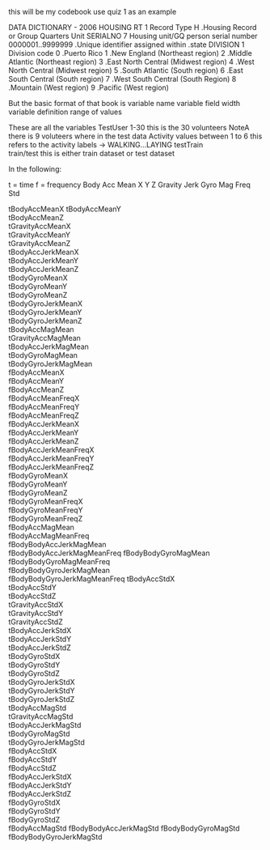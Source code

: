 this will be my codebook use quiz 1 as an example 

 DATA DICTIONARY - 2006 HOUSING
RT 1 
 Record Type
 H .Housing Record or Group Quarters Unit
SERIALNO 7 
 Housing unit/GQ person serial number 
 0000001..9999999 .Unique identifier assigned within
 .state 
DIVISION 1 
 Division code
 0 .Puerto Rico
 1 .New England (Northeast region)
 2 .Middle Atlantic (Northeast region)
 3 .East North Central (Midwest region)
 4 .West North Central (Midwest region)
 5 .South Atlantic (South region)
 6 .East South Central (South region)
 7 .West South Central (South Region)
 8 .Mountain (West region)
 9 .Pacific (West region)
 
 But the basic format of that book is 
variable name
variable field width
variable definition
range of values


These are all the variables 
 TestUser
 1-30 this is the 30 volunteers   NoteA  there is 9 voluteers where in the test data 
 Activity
 values between 1 to 6  this refers to the activity labels -> WALKING...LAYING
 testTrain                   
 train/test  this is either train dataset or test dataset 
 
 In the following: 
 
 t = time 
 f = frequency 
 Body
 Acc
 Mean 
 X
 Y
 Z 
 Gravity
 Jerk
 Gyro
 Mag
 Freq 
 Std 
 
 
tBodyAccMeanX
tBodyAccMeanY                
tBodyAccMeanZ               
tGravityAccMeanX             
tGravityAccMeanY             
tGravityAccMeanZ            
tBodyAccJerkMeanX            
tBodyAccJerkMeanY            
tBodyAccJerkMeanZ           
tBodyGyroMeanX               
tBodyGyroMeanY               
tBodyGyroMeanZ              
tBodyGyroJerkMeanX           
tBodyGyroJerkMeanY           
tBodyGyroJerkMeanZ          
tBodyAccMagMean              
tGravityAccMagMean           
tBodyAccJerkMagMean         
tBodyGyroMagMean             
tBodyGyroJerkMagMean         
fBodyAccMeanX               
fBodyAccMeanY                
fBodyAccMeanZ                
fBodyAccMeanFreqX           
fBodyAccMeanFreqY            
fBodyAccMeanFreqZ            
fBodyAccJerkMeanX           
fBodyAccJerkMeanY            
fBodyAccJerkMeanZ            
fBodyAccJerkMeanFreqX       
fBodyAccJerkMeanFreqY        
fBodyAccJerkMeanFreqZ        
fBodyGyroMeanX              
fBodyGyroMeanY               
fBodyGyroMeanZ               
fBodyGyroMeanFreqX          
fBodyGyroMeanFreqY           
fBodyGyroMeanFreqZ           
fBodyAccMagMean             
fBodyAccMagMeanFreq          
fBodyBodyAccJerkMagMean      
fBodyBodyAccJerkMagMeanFreq 
fBodyBodyGyroMagMean         
fBodyBodyGyroMagMeanFreq     
fBodyBodyGyroJerkMagMean    
fBodyBodyGyroJerkMagMeanFreq 
tBodyAccStdX                 
tBodyAccStdY                
tBodyAccStdZ                 
tGravityAccStdX              
tGravityAccStdY             
tGravityAccStdZ              
tBodyAccJerkStdX             
tBodyAccJerkStdY            
tBodyAccJerkStdZ             
tBodyGyroStdX                
tBodyGyroStdY               
tBodyGyroStdZ                
tBodyGyroJerkStdX            
tBodyGyroJerkStdY           
tBodyGyroJerkStdZ            
tBodyAccMagStd               
tGravityAccMagStd           
tBodyAccJerkMagStd           
tBodyGyroMagStd              
tBodyGyroJerkMagStd         
fBodyAccStdX                 
fBodyAccStdY                 
fBodyAccStdZ                
fBodyAccJerkStdX             
fBodyAccJerkStdY             
fBodyAccJerkStdZ            
fBodyGyroStdX                
fBodyGyroStdY                
fBodyGyroStdZ               
fBodyAccMagStd
fBodyBodyAccJerkMagStd
fBodyBodyGyroMagStd         
fBodyBodyGyroJerkMagStd